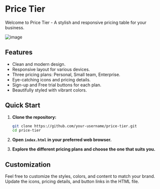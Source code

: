 # Price Tier

Welcome to Price Tier - A stylish and responsive pricing table for your business.

![image](https://github.com/sarjeetsingh-tech/pricing_table/assets/104495979/aca84c7d-66a0-4e27-8924-7595d5f754c8)


## Features

- Clean and modern design.
- Responsive layout for various devices.
- Three pricing plans: Personal, Small team, Enterprise.
- Eye-catching icons and pricing details.
- Sign-up and Free trial buttons for each plan.
- Beautifully styled with vibrant colors.

## Quick Start

1. **Clone the repository:**

    ```bash
    git clone https://github.com/your-username/price-tier.git
    cd price-tier
    ```

2. **Open `index.html` in your preferred web browser.**

3. **Explore the different pricing plans and choose the one that suits you.**

## Customization

Feel free to customize the styles, colors, and content to match your brand. Update the icons, pricing details, and button links in the HTML file.

